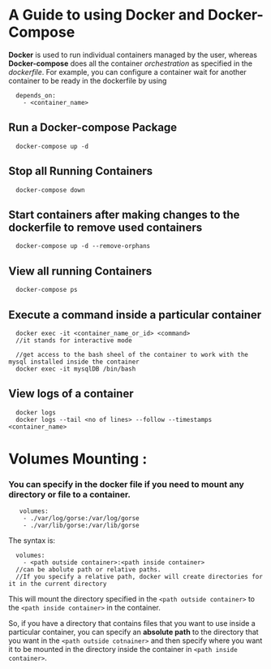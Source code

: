 # A Guide to using Docker and Docker-Compose

**Docker** is used to run individual containers managed by the user, whereas **Docker-compose** does all the container _orchestration_ as specified in the _dockerfile_. For example, you can configure a container wait for another container to be ready in the dockerfile by using 
```
  depends_on:
    - <container_name>
```

## Run a Docker-compose Package
```
  docker-compose up -d
```

## Stop all Running Containers
```
  docker-compose down
```
## Start containers after making changes to the dockerfile to remove used containers
```
  docker-compose up -d --remove-orphans
```

## View all running Containers
```
  docker-compose ps
```

## Execute a command inside a particular container
```
  docker exec -it <container_name_or_id> <command>
  //it stands for interactive mode
  
  //get access to the bash sheel of the container to work with the mysql installed inside the container
  docker exec -it mysqlDB /bin/bash
```

## View logs of a container
```
  docker logs
  docker logs --tail <no of lines> --follow --timestamps <container_name>
```

# Volumes Mounting :

  ### You can specify in the docker file if you need to mount any directory or file to a container.
  
  ```
     volumes:
      - ./var/log/gorse:/var/log/gorse
      - ./var/lib/gorse:/var/lib/gorse
  ```
  The syntax is:
  ```
    volumes:
      - <path outside container>:<path inside container>
    //can be abolute path or relative paths. 
    //If you specify a relative path, docker will create directories for it in the current directory 
  ```
  This will mount the directory specified in the ```<path outside container>``` to the ```<path inside container>``` in the container.
  
  So, if you have a directory that contains files that you want to use inside a particular container, you can specify an **absolute path** to the directory that you want in the ```<path outside cotnainer>``` and then specify where you want it to be mounted in the directory inside the container in ```<path inside container>```.
  
